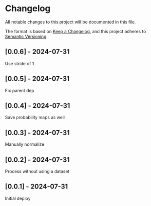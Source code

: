 # Changelog
All notable changes to this project will be documented in this file.

The format is based on [Keep a Changelog](https://keepachangelog.com/en/1.0.0/),
and this project adheres to [Semantic Versioning](https://semver.org/spec/v2.0.0.html).

## [0.0.6] - 2024-07-31
Use stride of 1

## [0.0.5] - 2024-07-31
Fix parent dep

## [0.0.4] - 2024-07-31
Save probability maps as well

## [0.0.3] - 2024-07-31
Manually normalize

## [0.0.2] - 2024-07-31
Process without using a dataset

## [0.0.1] - 2024-07-31
Initial deploy
